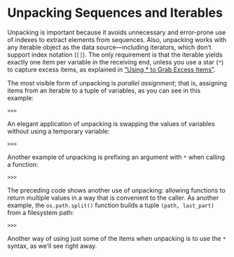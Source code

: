 # Unpacking Sequences and Iterables

Unpacking is important because it avoids unnecessary and error-prone use of indexes to extract elements from sequences. Also, unpacking works with any iterable object as the data source—including iterators, which don’t support index notation (`[]`). The only requirement is that the iterable yields exactly one item per variable in the receiving end, unless you use a star (`*`) to capture excess items, as explained in [“Using * to Grab Excess Items”](#tuple_star).

The most visible form of unpacking is _parallel assignment_; that is, assigning items from an iterable to a tuple of variables, as you can see in this example:

```
>>> 
```

An elegant application of unpacking is swapping the values of variables without using a temporary variable:

```
>>> 
```

Another example of unpacking is prefixing an argument with `*` when calling a function:

```
>>> 
```

The preceding code shows another use of unpacking: allowing functions to return multiple values in a way that is convenient to the caller. As another example, the `os.path.split()` function builds a tuple `(path, last_part)` from a filesystem path:

```
>>> 
```

Another way of using just some of the items when unpacking is to use the `*` syntax, as we’ll see right away.